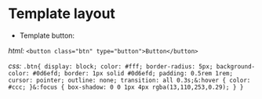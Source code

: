# Template layout

- Template button:

_html:_
`<button class="btn" type="button">Button</button>`

_css:_
`.btn{
display: block;
color: #fff;
border-radius: 5px;
background-color: #0d6efd;
border: 1px solid #0d6efd;
padding: 0.5rem 1rem;
cursor: pointer;
outline: none;
transition: all 0.3s;&:hover {
color: #ccc;
}&:focus {
box-shadow: 0 0 1px 4px rgba(13,110,253,0.29);
}
}`
